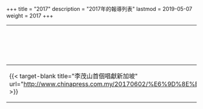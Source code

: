 +++
title = "2017"
description = "2017年的報導列表"
lastmod = 2019-05-07
weight = 2017
+++

<style>
table th:nth-of-type(2) {
	width: 200px;
}
table th:nth-of-type(3), th:nth-of-type(4) {
	width: 150px;
}
</style>

標題  | 報導媒體  | 日期 | 地區
--------------|-------|------|------ 
{{< target-blank title="李茂山首個唱獻新加坡" url="http://www.chinapress.com.my/20170602/%E6%9D%8E%E8%8C%82%E5%B1%B1%E9%A6%96%E5%80%8B%E5%94%B1%E7%8D%BB%E6%96%B0%E5%8A%A0%E5%9D%A1/" >}}   | 中國報 | 2017年06月02日 |  新加坡